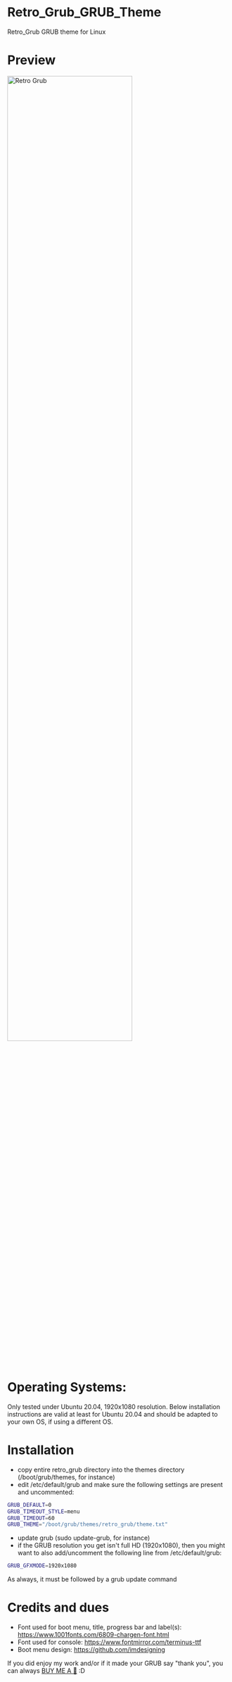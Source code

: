 # Retro_Grub_GRUB_Theme
  
Retro_Grub GRUB theme for Linux
  
# Preview
<img src="https://gitlab.com/deck451/retro_grub_grub_theme/-/raw/main/preview.png" alt="Retro Grub" width="75%" title="Retro Grub screenshot"/>
 
# Operating Systems:
Only tested under Ubuntu 20.04, 1920x1080 resolution. Below installation instructions are valid at least for Ubuntu 20.04 and should be adapted to your own OS, if using a different OS.

# Installation
- copy entire retro_grub directory into the themes directory (/boot/grub/themes, for instance)
- edit /etc/default/grub and make sure the following settings are present
and uncommented:
```bash
GRUB_DEFAULT=0
GRUB_TIMEOUT_STYLE=menu
GRUB_TIMEOUT=60
GRUB_THEME="/boot/grub/themes/retro_grub/theme.txt"
```
- update grub (sudo update-grub, for instance)
- if the GRUB resolution you get isn't full HD (1920x1080), then you might
want to also add/uncomment the following line from /etc/default/grub:
```bash
GRUB_GFXMODE=1920x1080
```
As always, it must be followed by a grub update command

# Credits and dues
- Font used for boot menu, title, progress bar and label(s):
https://www.1001fonts.com/6809-chargen-font.html
- Font used for console:
https://www.fontmirror.com/terminus-ttf
- Boot menu design:
https://github.com/imdesigning

If you did enjoy my work and/or if it made your GRUB say "thank you", you can always <a href="https://buymeacoffee.com/deck451" target="_blank">BUY ME A 🍺</a> :D
